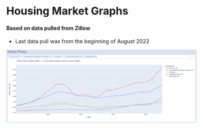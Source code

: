 # Housing Market Graphs
#### Based on data pulled from Zillow
- Last data pull was from the beginning of August 2022

![Sample_Image](sample_home_price_graph.jpg)
